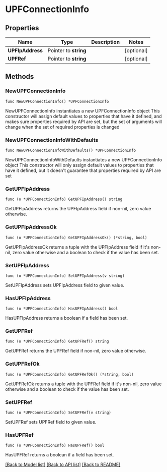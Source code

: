 # UPFConnectionInfo

## Properties

Name | Type | Description | Notes
------------ | ------------- | ------------- | -------------
**UPFIpAddress** | Pointer to **string** |  | [optional] 
**UPFRef** | Pointer to **string** |  | [optional] 

## Methods

### NewUPFConnectionInfo

`func NewUPFConnectionInfo() *UPFConnectionInfo`

NewUPFConnectionInfo instantiates a new UPFConnectionInfo object
This constructor will assign default values to properties that have it defined,
and makes sure properties required by API are set, but the set of arguments
will change when the set of required properties is changed

### NewUPFConnectionInfoWithDefaults

`func NewUPFConnectionInfoWithDefaults() *UPFConnectionInfo`

NewUPFConnectionInfoWithDefaults instantiates a new UPFConnectionInfo object
This constructor will only assign default values to properties that have it defined,
but it doesn't guarantee that properties required by API are set

### GetUPFIpAddress

`func (o *UPFConnectionInfo) GetUPFIpAddress() string`

GetUPFIpAddress returns the UPFIpAddress field if non-nil, zero value otherwise.

### GetUPFIpAddressOk

`func (o *UPFConnectionInfo) GetUPFIpAddressOk() (*string, bool)`

GetUPFIpAddressOk returns a tuple with the UPFIpAddress field if it's non-nil, zero value otherwise
and a boolean to check if the value has been set.

### SetUPFIpAddress

`func (o *UPFConnectionInfo) SetUPFIpAddress(v string)`

SetUPFIpAddress sets UPFIpAddress field to given value.

### HasUPFIpAddress

`func (o *UPFConnectionInfo) HasUPFIpAddress() bool`

HasUPFIpAddress returns a boolean if a field has been set.

### GetUPFRef

`func (o *UPFConnectionInfo) GetUPFRef() string`

GetUPFRef returns the UPFRef field if non-nil, zero value otherwise.

### GetUPFRefOk

`func (o *UPFConnectionInfo) GetUPFRefOk() (*string, bool)`

GetUPFRefOk returns a tuple with the UPFRef field if it's non-nil, zero value otherwise
and a boolean to check if the value has been set.

### SetUPFRef

`func (o *UPFConnectionInfo) SetUPFRef(v string)`

SetUPFRef sets UPFRef field to given value.

### HasUPFRef

`func (o *UPFConnectionInfo) HasUPFRef() bool`

HasUPFRef returns a boolean if a field has been set.


[[Back to Model list]](../README.md#documentation-for-models) [[Back to API list]](../README.md#documentation-for-api-endpoints) [[Back to README]](../README.md)


